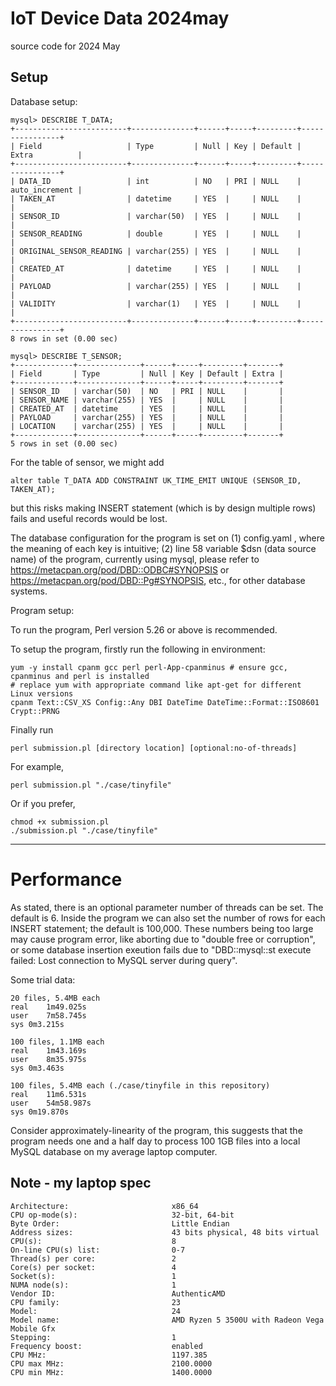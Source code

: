 # IoT Device Data 2024may
source code for 2024 May

## Setup

Database setup:
```
mysql> DESCRIBE T_DATA;
+-------------------------+--------------+------+-----+---------+----------------+
| Field                   | Type         | Null | Key | Default | Extra          |
+-------------------------+--------------+------+-----+---------+----------------+
| DATA_ID                 | int          | NO   | PRI | NULL    | auto_increment |
| TAKEN_AT                | datetime     | YES  |     | NULL    |                |
| SENSOR_ID               | varchar(50)  | YES  |     | NULL    |                |
| SENSOR_READING          | double       | YES  |     | NULL    |                |
| ORIGINAL_SENSOR_READING | varchar(255) | YES  |     | NULL    |                |
| CREATED_AT              | datetime     | YES  |     | NULL    |                |
| PAYLOAD                 | varchar(255) | YES  |     | NULL    |                |
| VALIDITY                | varchar(1)   | YES  |     | NULL    |                |
+-------------------------+--------------+------+-----+---------+----------------+
8 rows in set (0.00 sec)

mysql> DESCRIBE T_SENSOR;
+-------------+--------------+------+-----+---------+-------+
| Field       | Type         | Null | Key | Default | Extra |
+-------------+--------------+------+-----+---------+-------+
| SENSOR_ID   | varchar(50)  | NO   | PRI | NULL    |       |
| SENSOR_NAME | varchar(255) | YES  |     | NULL    |       |
| CREATED_AT  | datetime     | YES  |     | NULL    |       |
| PAYLOAD     | varchar(255) | YES  |     | NULL    |       |
| LOCATION    | varchar(255) | YES  |     | NULL    |       |
+-------------+--------------+------+-----+---------+-------+
5 rows in set (0.00 sec)
```

For the table of sensor, we might add
```
alter table T_DATA ADD CONSTRAINT UK_TIME_EMIT UNIQUE (SENSOR_ID, TAKEN_AT);
```

but this risks making INSERT statement (which is by design multiple rows) fails and useful records would be lost.

The database configuration for the program is set on (1) config.yaml , where the meaning of each key is intuitive; (2) line 58 variable $dsn (data source name) of the program, currently using mysql, please refer to https://metacpan.org/pod/DBD::ODBC#SYNOPSIS or https://metacpan.org/pod/DBD::Pg#SYNOPSIS, etc., for other database systems.



Program setup:

To run the program, Perl version 5.26 or above is recommended.

To setup the program, firstly run the following in environment:

```
yum -y install cpanm gcc perl perl-App-cpanminus # ensure gcc, cpanminus and perl is installed
# replace yum with appropriate command like apt-get for different Linux versions
cpanm Text::CSV_XS Config::Any DBI DateTime DateTime::Format::ISO8601 Crypt::PRNG
```

Finally run
```
perl submission.pl [directory location] [optional:no-of-threads]
```

For example,
```
perl submission.pl "./case/tinyfile"
```

Or if you prefer,
```
chmod +x submission.pl
./submission.pl "./case/tinyfile"
```

---
# Performance

As stated, there is an optional parameter number of threads can be set. The default is 6. Inside the program we can also set the number of rows for each INSERT statement; the default is 100,000. These numbers being too large may cause program error, like aborting due to "double free or corruption", or some database insertion exeution fails due to "DBD::mysql::st execute failed: Lost connection to MySQL server during query".

Some trial data:

```
20 files, 5.4MB each
real	1m49.025s
user	7m58.745s
sys	0m3.215s

100 files, 1.1MB each
real	1m43.169s
user	8m35.975s
sys	0m3.463s

100 files, 5.4MB each (./case/tinyfile in this repository)
real	11m6.531s
user	54m58.987s
sys	0m19.870s
```

Consider approximately-linearity of the program, this suggests that the program needs one and a half day to process 100 1GB files into a local MySQL database on my average laptop computer.

## Note - my laptop spec
```
Architecture:                       x86_64
CPU op-mode(s):                     32-bit, 64-bit
Byte Order:                         Little Endian
Address sizes:                      43 bits physical, 48 bits virtual
CPU(s):                             8
On-line CPU(s) list:                0-7
Thread(s) per core:                 2
Core(s) per socket:                 4
Socket(s):                          1
NUMA node(s):                       1
Vendor ID:                          AuthenticAMD
CPU family:                         23
Model:                              24
Model name:                         AMD Ryzen 5 3500U with Radeon Vega Mobile Gfx
Stepping:                           1
Frequency boost:                    enabled
CPU MHz:                            1197.385
CPU max MHz:                        2100.0000
CPU min MHz:                        1400.0000
```

